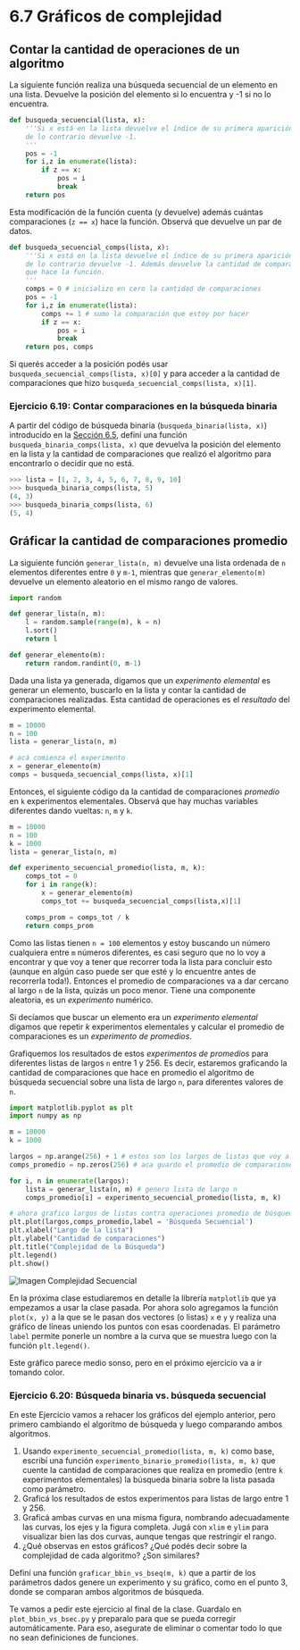 # 6.7 Gráficos de complejidad

## Contar la cantidad de operaciones de un algoritmo

La siguiente función realiza una búsqueda secuencial de un elemento en una lista. Devuelve la posición del elemento si lo encuentra y -1 si no lo encuentra.

```python
def busqueda_secuencial(lista, x):
    '''Si x está en la lista devuelve el índice de su primera aparición, 
    de lo contrario devuelve -1.
    '''
    pos = -1
    for i,z in enumerate(lista):
        if z == x:
            pos = i
            break
    return pos
```

Esta modificación de la función cuenta (y devuelve) además cuántas comparaciones (`z == x`) hace la función. Observá que devuelve un par de datos. 

```python
def busqueda_secuencial_comps(lista, x):
    '''Si x está en la lista devuelve el índice de su primera aparición, 
    de lo contrario devuelve -1. Además devuelve la cantidad de comparaciones
    que hace la función.
    '''
    comps = 0 # inicializo en cero la cantidad de comparaciones
    pos = -1
    for i,z in enumerate(lista):
        comps += 1 # sumo la comparación que estoy por hacer
        if z == x:
            pos = i
            break
    return pos, comps

```

Si querés acceder a la posición podés usar `busqueda_secuencial_comps(lista, x)[0]` y para acceder a la cantidad de comparaciones que hizo `busqueda_secuencial_comps(lista, x)[1]`.

### Ejercicio 6.19: Contar comparaciones en la búsqueda binaria
A partir del código de búsqueda binaria (`busqueda_binaria(lista, x)`) introducido en la [Sección 6.5](../06_Organizacion_y_Complejidad/05_BusqBinaria.md#búsqueda-binaria), definí una función `busqueda_binaria_comps(lista, x)` que devuelva la posición del elemento en la lista y la cantidad de comparaciones que realizó el algoritmo para encontrarlo o decidir que no está.

```python
>>> lista = [1, 2, 3, 4, 5, 6, 7, 8, 9, 10]
>>> busqueda_binaria_comps(lista, 5)
(4, 3)
>>> busqueda_binaria_comps(lista, 6)
(5, 4)
```

## Gráficar la cantidad de comparaciones promedio

La siguiente función `generar_lista(n, m)` devuelve una lista ordenada de `n` elementos diferentes entre `0` y `m-1`, mientras que `generar_elemento(m)` devuelve un elemento aleatorio en el mismo rango de valores.

```python
import random

def generar_lista(n, m):
    l = random.sample(range(m), k = n)
    l.sort()
    return l

def generar_elemento(m):
    return random.randint(0, m-1)
```

Dada una lista ya generada, digamos que un *experimento elemental* es generar un elemento, buscarlo en la lista y contar la cantidad de comparaciones realizadas. Esta cantidad de operaciones es el *resultado* del experimento elemental.

```python
m = 10000
n = 100
lista = generar_lista(n, m)

# acá comienza el experimento
x = generar_elemento(m)
comps = busqueda_secuencial_comps(lista, x)[1]
```

Entonces, el siguiente código da la cantidad de comparaciones *promedio* en `k` experimentos elementales. Observá que hay muchas variables diferentes dando vueltas: `n`, `m` y `k`.

```python
m = 10000
n = 100
k = 1000
lista = generar_lista(n, m)

def experimento_secuencial_promedio(lista, m, k):
    comps_tot = 0
    for i in range(k):
        x = generar_elemento(m)
        comps_tot += busqueda_secuencial_comps(lista,x)[1]

    comps_prom = comps_tot / k
    return comps_prom
```

Como las listas tienen `n = 100` elementos y estoy buscando un número cualquiera entre `m` números diferentes, es casi seguro que no lo voy a encontrar y que voy a tener que recorrer toda la lista para concluir esto (aunque en algún caso puede ser que esté y lo encuentre antes de recorrerla toda!). Entonces el promedio de comparaciones va a dar cercano al largo `n` de la lista, quizás un poco menor. Tiene una componente  aleatoria, es un *experimento* numérico.

Si decíamos que buscar un elemento era un *experimento elemental* digamos que repetir *k* experimentos elementales y calcular el promedio de comparaciones es un *experimento de promedios*.

Grafiquemos los resultados de estos *experimentos de promedios* para diferentes listas de largos `n` entre 1 y 256. Es decir, estaremos graficando la cantidad de comparaciones que hace en promedio el algoritmo de búsqueda secuencial sobre una lista de largo `n`, para diferentes valores de `n`.

```python
import matplotlib.pyplot as plt
import numpy as np

m = 10000
k = 1000

largos = np.arange(256) + 1 # estos son los largos de listas que voy a usar
comps_promedio = np.zeros(256) # aca guardo el promedio de comparaciones sobre una lista de largo i, para i entre 1 y 256.

for i, n in enumerate(largos):
    lista = generar_lista(n, m) # genero lista de largo n
    comps_promedio[i] = experimento_secuencial_promedio(lista, m, k)

# ahora grafico largos de listas contra operaciones promedio de búsqueda.
plt.plot(largos,comps_promedio,label = 'Búsqueda Secuencial')
plt.xlabel("Largo de la lista")
plt.ylabel("Cantidad de comparaciones")
plt.title("Complejidad de la Búsqueda")
plt.legend()
plt.show()
```

![Imagen Complejidad Secuencial](./compl_sec.png)

En la próxima clase estudiaremos en detalle la librería `matplotlib` que ya empezamos a usar la clase pasada. Por ahora solo agregamos la función `plot(x, y)` a la que se le pasan dos vectores (o listas) `x` e `y` y realiza una gráfico de líneas uniendo los puntos con esas coordenadas. El parámetro `label` permite ponerle un nombre a la curva que se muestra luego con la función `plt.legend()`.

Este gráfico parece medio sonso, pero en el próximo ejercicio va a ir tomando color.

### Ejercicio 6.20: Búsqueda binaria vs. búsqueda secuencial
En este Ejercicio vamos a rehacer los gráficos del ejemplo anterior, pero primero cambiando el algoritmo de búsqueda y luego comparando ambos algoritmos.

1. Usando `experimento_secuencial_promedio(lista, m, k)` como base, escribí una función `experimento_binario_promedio(lista, m, k)` que cuente la cantidad de comparaciones que realiza en promedio (entre `k` experimentos elementales) la búsqueda binaria sobre la lista pasada como parámetro.
2. Graficá los resultados de estos experimentos para listas de largo entre 1 y 256.
3. Graficá ambas curvas en una misma figura, nombrando adecuadamente las curvas, los ejes y la figura completa. Jugá con `xlim` e `ylim` para visualizar bien las dos curvas, aunque tengas que restringir el rango.
4. ¿Qué observas en estos gráficos? ¿Qué podés decir sobre la complejidad de cada algoritmo? ¿Son similares?

Definí una función `graficar_bbin_vs_bseq(m, k)` que a partir de los parámetros dados genere un experimento y su gráfico, como en el punto 3, donde se comparan ambos algoritmos de búsqueda.

Te vamos a pedir este ejercicio al final de la clase. Guardalo en `plot_bbin_vs_bsec.py` y preparalo para que se pueda corregir automáticamente. Para eso, asegurate de eliminar o comentar todo lo que no sean definiciones de funciones.


